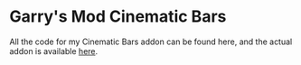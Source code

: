 # Garry's Mod Cinematic Bars
All the code for my Cinematic Bars addon can be found here, and the actual addon is available [here](http://steamcommunity.com/sharedfiles/filedetails/?id=668681197).
